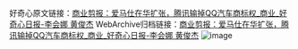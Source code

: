 好奇心原文链接：[商业剪报：爱马仕在华扩张，腾讯输掉QQ汽车商标权_商业_好奇心日报-李会娜 黄俊杰](https://www.qdaily.com/articles/2360.html)
WebArchive归档链接：[商业剪报：爱马仕在华扩张，腾讯输掉QQ汽车商标权_商业_好奇心日报-李会娜 黄俊杰](http://web.archive.org/web/20190623151026/https://www.qdaily.com/articles/2360.html)
![image](http://ww3.sinaimg.cn/large/007d5XDpgy1g3vc1plwb5j30u044nhdt)